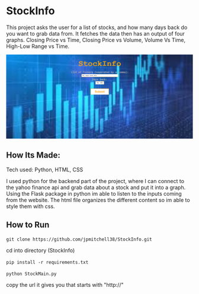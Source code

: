 # StockInfo

This project asks the user for a list of stocks, and how many days back do you want to grab data from. It fetches the data then has an output of four graphs. Closing Price vs Time, Closing Price vs Volume, Volume Vs Time, High-Low Range vs Time.  

![alt text](<docs/Screenshot 2024-07-15 142147.png>)

## How Its Made:

Tech used: Python, HTML, CSS

I used python for the backend part of the project, where I can connect to the yahoo finance api and grab data about a stock and put it into a graph. Using the Flask package in python im able to listen to the inputs coming from the website. The html file organizes the different content so im able to style them with css. 

## How to Run

```git clone https://github.com/jpmitchell38/StockInfo.git```

cd into directory (StockInfo)

```pip install -r requirements.txt```

```python StockMain.py```

copy the url it gives you that starts with "http://"


